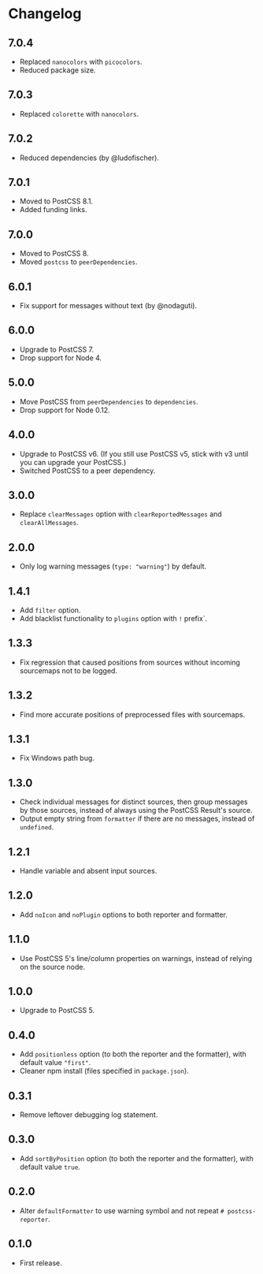# Changelog

## 7.0.4

- Replaced `nanocolors` with `picocolors`.
- Reduced package size.

## 7.0.3

- Replaced `colorette` with `nanocolors`.

## 7.0.2

- Reduced dependencies (by @ludofischer).

## 7.0.1

- Moved to PostCSS 8.1.
- Added funding links.

## 7.0.0

- Moved to PostCSS 8.
- Moved `postcss` to `peerDependencies`.

## 6.0.1

- Fix support for messages without text (by @nodaguti).

## 6.0.0

- Upgrade to PostCSS 7.
- Drop support for Node 4.

## 5.0.0

- Move PostCSS from `peerDependencies` to `dependencies`.
- Drop support for Node 0.12.

## 4.0.0

- Upgrade to PostCSS v6. (If you still use PostCSS v5, stick with v3 until you can upgrade your PostCSS.)
- Switched PostCSS to a peer dependency.

## 3.0.0

- Replace `clearMessages` option with `clearReportedMessages` and `clearAllMessages`.

## 2.0.0

- Only log warning messages (`type: "warning"`) by default.

## 1.4.1
- Add `filter` option.
- Add blacklist functionality to `plugins` option with `!` prefix`.

## 1.3.3
- Fix regression that caused positions from sources without incoming sourcemaps not to be logged.

## 1.3.2
- Find more accurate positions of preprocessed files with sourcemaps.

## 1.3.1
- Fix Windows path bug.

## 1.3.0
- Check individual messages for distinct sources, then group messages by those sources,
  instead of always using the PostCSS Result's source.
- Output empty string from `formatter` if there are no messages, instead of `undefined`.

## 1.2.1
- Handle variable and absent input sources.

## 1.2.0
- Add `noIcon` and `noPlugin` options to both reporter and formatter.

## 1.1.0
- Use PostCSS 5's line/column properties on warnings, instead of relying on the source node.

## 1.0.0
- Upgrade to PostCSS 5.

## 0.4.0
- Add `positionless` option (to both the reporter and the formatter), with default value `"first"`.
- Cleaner npm install (files specified in `package.json`).

## 0.3.1
- Remove leftover debugging log statement.

## 0.3.0
- Add `sortByPosition` option (to both the reporter and the formatter), with default value `true`.

## 0.2.0
- Alter `defaultFormatter` to use warning symbol and not repeat `# postcss-reporter`.

## 0.1.0
- First release.
